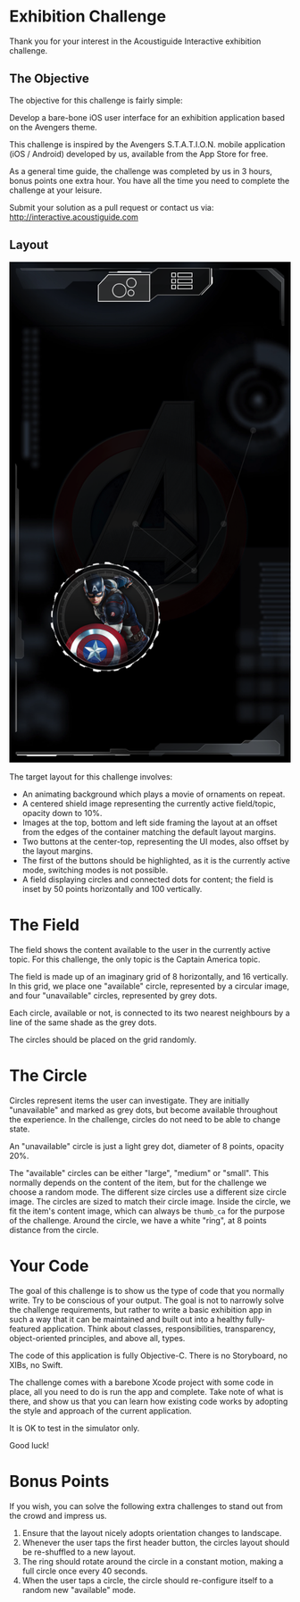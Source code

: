 # Exhibition Challenge

Thank you for your interest in the Acoustiguide Interactive exhibition challenge.


## The Objective

The objective for this challenge is fairly simple:

Develop a bare-bone iOS user interface for an exhibition application based on the Avengers theme.

This challenge is inspired by the Avengers S.T.A.T.I.O.N. mobile application (iOS / Android) developed by us, available from the App Store for free.

As a general time guide, the challenge was completed by us in 3 hours, bonus points one extra hour.
You have all the time you need to complete the challenge at your leisure.

Submit your solution as a pull request or contact us via: http://interactive.acoustiguide.com


## Layout

![Objective Screenshot](objective.png)

The target layout for this challenge involves:

 - An animating background which plays a movie of ornaments on repeat.
 - A centered shield image representing the currently active field/topic, opacity down to 10%.
 - Images at the top, bottom and left side framing the layout at an offset from the edges of the container matching the default layout margins.
 - Two buttons at the center-top, representing the UI modes, also offset by the layout margins.
 - The first of the buttons should be highlighted, as it is the currently active mode, switching modes is not possible.
 - A field displaying circles and connected dots for content; the field is inset by 50 points horizontally and 100 vertically.


# The Field

The field shows the content available to the user in the currently active topic.  For this challenge, the only topic is the Captain America topic.

The field is made up of an imaginary grid of 8 horizontally, and 16 vertically.  In this grid, we place one "available" circle, represented by a circular image, and four "unavailable" circles, represented by grey dots.

Each circle, available or not, is connected to its two nearest neighbours by a line of the same shade as the grey dots.

The circles should be placed on the grid randomly.


# The Circle

Circles represent items the user can investigate.  They are initially "unavailable" and marked as grey dots, but become available throughout the experience.  In the challenge, circles do not need to be able to change state.

An "unavailable" circle is just a light grey dot, diameter of 8 points, opacity 20%.

The "available" circles can be either "large", "medium" or "small".  This normally depends on the content of the item, but for the challenge we choose a random mode.  The different size circles use a different size circle image.  The circles are sized to match their circle image.  Inside the circle, we fit the item's content image, which can always be `thumb_ca` for the purpose of the challenge.  Around the circle, we have a white "ring", at 8 points distance from the circle.


# Your Code

The goal of this challenge is to show us the type of code that you normally write.  Try to be conscious of your output.  The goal is not to narrowly solve the challenge requirements, but rather to write a basic exhibition app in such a way that it can be maintained and built out into a healthy fully-featured application.  Think about classes, responsibilities, transparency, object-oriented principles, and above all, types.

The code of this application is fully Objective-C.  There is no Storyboard, no XIBs, no Swift.

The challenge comes with a barebone Xcode project with some code in place, all you need to do is run the app and complete.  Take note of what is there, and show us that you can learn how existing code works by adopting the style and approach of the current application.

It is OK to test in the simulator only.

Good luck!


# Bonus Points

If you wish, you can solve the following extra challenges to stand out from the crowd and impress us.

1. Ensure that the layout nicely adopts orientation changes to landscape.
2. Whenever the user taps the first header button, the circles layout should be re-shuffled to a new layout.
3. The ring should rotate around the circle in a constant motion, making a full circle once every 40 seconds.
4. When the user taps a circle, the circle should re-configure itself to a random new "available" mode.
